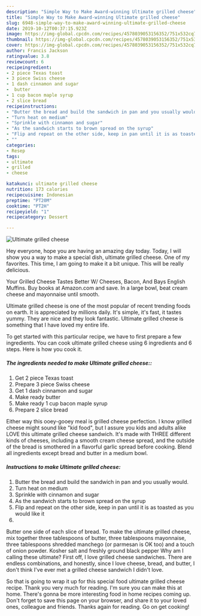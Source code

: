 ```yaml
---
description: "Simple Way to Make Award-winning Ultimate grilled cheese"
title: "Simple Way to Make Award-winning Ultimate grilled cheese"
slug: 6948-simple-way-to-make-award-winning-ultimate-grilled-cheese
date: 2019-10-12T00:37:15.923Z
image: https://img-global.cpcdn.com/recipes/4578039053156352/751x532cq70/ultimate-grilled-cheese-recipe-main-photo.jpg
thumbnail: https://img-global.cpcdn.com/recipes/4578039053156352/751x532cq70/ultimate-grilled-cheese-recipe-main-photo.jpg
cover: https://img-global.cpcdn.com/recipes/4578039053156352/751x532cq70/ultimate-grilled-cheese-recipe-main-photo.jpg
author: Francis Jackson
ratingvalue: 3.8
reviewcount: 6
recipeingredient:
- 2 piece Texas toast
- 3 piece Swiss cheese
- 1 dash cinnamon and sugar
-  butter
- 1 cup bacon maple syrup
- 2 slice bread
recipeinstructions:
- "Butter the bread and build the sandwich in pan and you usually would."
- "Turn heat on medium"
- "Sprinkle with cinnamon and sugar"
- "As the sandwich starts to brown spread on the syrup"
- "Flip and repeat on the other side, keep in pan until it is as toasted as you would like it"
- ""
categories:
- Resep
tags:
- ultimate
- grilled
- cheese

katakunci: ultimate grilled cheese
nutrition: 173 calories
recipecuisine: Indonesian
preptime: "PT20M"
cooktime: "PT2H"
recipeyield: "1"
recipecategory: Dessert

---
```



![Ultimate grilled cheese](https://img-global.cpcdn.com/recipes/4578039053156352/751x532cq70/ultimate-grilled-cheese-recipe-main-photo.jpg)

Hey everyone, hope you are having an amazing day today. Today, I will show you a way to make a special dish, ultimate grilled cheese. One of my favorites. This time, I am going to make it a bit unique. This will be really delicious.

Your Grilled Cheese Tastes Better W/ Cheeses, Bacon, And Bays English Muffins. Buy books at Amazon.com and save. In a large bowl, beat cream cheese and mayonnaise until smooth.

Ultimate grilled cheese is one of the most popular of recent trending foods on earth. It is appreciated by millions daily. It's simple, it's fast, it tastes yummy. They are nice and they look fantastic. Ultimate grilled cheese is something that I have loved my entire life.


To get started with this particular recipe, we have to first prepare a few ingredients. You can cook ultimate grilled cheese using 6 ingredients and 6 steps. Here is how you cook it.

##### The ingredients needed to make Ultimate grilled cheese::

1. Get 2 piece Texas toast
1. Prepare 3 piece Swiss cheese
1. Get 1 dash cinnamon and sugar
1. Make ready  butter
1. Make ready 1 cup bacon maple syrup
1. Prepare 2 slice bread


Either way this ooey-gooey meal is grilled cheese perfection. I know grilled cheese might sound like &#34;kid food&#34;, but I assure you kids and adults alike LOVE this ultimate grilled cheese sandwich. It&#39;s made with THREE different kinds of cheeses, including a smooth cream cheese spread, and the outside of the bread is smothered in a flavorful garlic spread before cooking. Blend all ingredients except bread and butter in a medium bowl. 

##### Instructions to make Ultimate grilled cheese:

1. Butter the bread and build the sandwich in pan and you usually would.
1. Turn heat on medium
1. Sprinkle with cinnamon and sugar
1. As the sandwich starts to brown spread on the syrup
1. Flip and repeat on the other side, keep in pan until it is as toasted as you would like it
1. 


Butter one side of each slice of bread. To make the ultimate grilled cheese, mix together three tablespoons of butter, three tablespoons mayonnaise, three tablespoons shredded manchego (or parmesan is OK too) and a touch of onion powder. Kosher salt and freshly ground black pepper Why am I calling these ultimate? First off, I love grilled cheese sandwiches. There are endless combinations, and honestly, since I love cheese, bread, and butter, I don&#39;t think I&#39;ve ever met a grilled cheese sandwich I didn&#39;t love. 

So that is going to wrap it up for this special food ultimate grilled cheese recipe. Thank you very much for reading. I'm sure you can make this at home. There's gonna be more interesting food in home recipes coming up. Don't forget to save this page on your browser, and share it to your loved ones, colleague and friends. Thanks again for reading. Go on get cooking!
